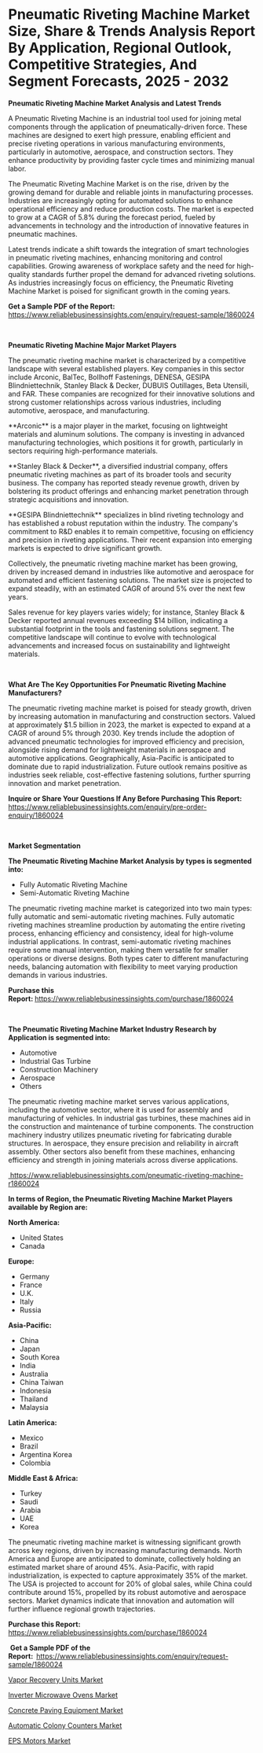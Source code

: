 <p><h1>Pneumatic Riveting Machine Market Size, Share & Trends Analysis Report By Application, Regional Outlook, Competitive Strategies, And Segment Forecasts, 2025 - 2032</h1></p><p><strong>Pneumatic Riveting Machine Market Analysis and Latest Trends</strong></p>
<p><p>A Pneumatic Riveting Machine is an industrial tool used for joining metal components through the application of pneumatically-driven force. These machines are designed to exert high pressure, enabling efficient and precise riveting operations in various manufacturing environments, particularly in automotive, aerospace, and construction sectors. They enhance productivity by providing faster cycle times and minimizing manual labor.</p><p>The Pneumatic Riveting Machine Market is on the rise, driven by the growing demand for durable and reliable joints in manufacturing processes. Industries are increasingly opting for automated solutions to enhance operational efficiency and reduce production costs. The market is expected to grow at a CAGR of 5.8% during the forecast period, fueled by advancements in technology and the introduction of innovative features in pneumatic machines. </p><p>Latest trends indicate a shift towards the integration of smart technologies in pneumatic riveting machines, enhancing monitoring and control capabilities. Growing awareness of workplace safety and the need for high-quality standards further propel the demand for advanced riveting solutions. As industries increasingly focus on efficiency, the Pneumatic Riveting Machine Market is poised for significant growth in the coming years.</p></p>
<p><strong>Get a Sample PDF of the Report:&nbsp;</strong> <a href="https://www.reliablebusinessinsights.com/enquiry/request-sample/1860024?utm_campaign=84&utm_medium=2&utm_source=Github&utm_content=ia&utm_term=11042025&utm_id=pneumatic-riveting-machine">https://www.reliablebusinessinsights.com/enquiry/request-sample/1860024</a></p>
<p>&nbsp;</p>
<p><strong>Pneumatic Riveting Machine Major Market Players</strong></p>
<p><p>The pneumatic riveting machine market is characterized by a competitive landscape with several established players. Key companies in this sector include Arconic, BalTec, Bollhoff Fastenings, DENESA, GESIPA Blindniettechnik, Stanley Black & Decker, DUBUIS Outillages, Beta Utensili, and FAR. These companies are recognized for their innovative solutions and strong customer relationships across various industries, including automotive, aerospace, and manufacturing.</p><p>**Arconic** is a major player in the market, focusing on lightweight materials and aluminum solutions. The company is investing in advanced manufacturing technologies, which positions it for growth, particularly in sectors requiring high-performance materials.</p><p>**Stanley Black & Decker**, a diversified industrial company, offers pneumatic riveting machines as part of its broader tools and security business. The company has reported steady revenue growth, driven by bolstering its product offerings and enhancing market penetration through strategic acquisitions and innovation.</p><p>**GESIPA Blindniettechnik** specializes in blind riveting technology and has established a robust reputation within the industry. The company's commitment to R&D enables it to remain competitive, focusing on efficiency and precision in riveting applications. Their recent expansion into emerging markets is expected to drive significant growth.</p><p>Collectively, the pneumatic riveting machine market has been growing, driven by increased demand in industries like automotive and aerospace for automated and efficient fastening solutions. The market size is projected to expand steadily, with an estimated CAGR of around 5% over the next few years.</p><p>Sales revenue for key players varies widely; for instance, Stanley Black & Decker reported annual revenues exceeding $14 billion, indicating a substantial footprint in the tools and fastening solutions segment. The competitive landscape will continue to evolve with technological advancements and increased focus on sustainability and lightweight materials.</p></p>
<p>&nbsp;</p>
<p><strong>What Are The Key Opportunities For Pneumatic Riveting Machine Manufacturers?</strong></p>
<p><p>The pneumatic riveting machine market is poised for steady growth, driven by increasing automation in manufacturing and construction sectors. Valued at approximately $1.5 billion in 2023, the market is expected to expand at a CAGR of around 5% through 2030. Key trends include the adoption of advanced pneumatic technologies for improved efficiency and precision, alongside rising demand for lightweight materials in aerospace and automotive applications. Geographically, Asia-Pacific is anticipated to dominate due to rapid industrialization. Future outlook remains positive as industries seek reliable, cost-effective fastening solutions, further spurring innovation and market penetration.</p></p>
<p><strong>Inquire or Share Your Questions If Any Before Purchasing This Report:</strong> <a href="https://www.reliablebusinessinsights.com/enquiry/pre-order-enquiry/1860024?utm_campaign=84&utm_medium=2&utm_source=Github&utm_content=ia&utm_term=11042025&utm_id=pneumatic-riveting-machine">https://www.reliablebusinessinsights.com/enquiry/pre-order-enquiry/1860024</a></p>
<p>&nbsp;</p>
<p><strong>Market Segmentation</strong></p>
<p><strong>The Pneumatic Riveting Machine Market Analysis by types is segmented into:</strong></p>
<p><ul><li>Fully Automatic Riveting Machine</li><li>Semi-Automatic Riveting Machine</li></ul></p>
<p><p>The pneumatic riveting machine market is categorized into two main types: fully automatic and semi-automatic riveting machines. Fully automatic riveting machines streamline production by automating the entire riveting process, enhancing efficiency and consistency, ideal for high-volume industrial applications. In contrast, semi-automatic riveting machines require some manual intervention, making them versatile for smaller operations or diverse designs. Both types cater to different manufacturing needs, balancing automation with flexibility to meet varying production demands in various industries.</p></p>
<p><strong>Purchase this Report:&nbsp;</strong><a href="https://www.reliablebusinessinsights.com/purchase/1860024?utm_campaign=84&utm_medium=2&utm_source=Github&utm_content=ia&utm_term=11042025&utm_id=pneumatic-riveting-machine">https://www.reliablebusinessinsights.com/purchase/1860024</a></p>
<p>&nbsp;</p>
<p><strong>The Pneumatic Riveting Machine Market Industry Research by Application is segmented into:</strong></p>
<p><ul><li>Automotive</li><li>Industrial Gas Turbine</li><li>Construction Machinery</li><li>Aerospace</li><li>Others</li></ul></p>
<p><p>The pneumatic riveting machine market serves various applications, including the automotive sector, where it is used for assembly and manufacturing of vehicles. In industrial gas turbines, these machines aid in the construction and maintenance of turbine components. The construction machinery industry utilizes pneumatic riveting for fabricating durable structures. In aerospace, they ensure precision and reliability in aircraft assembly. Other sectors also benefit from these machines, enhancing efficiency and strength in joining materials across diverse applications.</p></p>
<p><a href="https://www.reliablebusinessinsights.com/pneumatic-riveting-machine-r1860024?utm_campaign=84&utm_medium=2&utm_source=Github&utm_content=ia&utm_term=11042025&utm_id=pneumatic-riveting-machine">&nbsp;https://www.reliablebusinessinsights.com/pneumatic-riveting-machine-r1860024</a></p>
<p><strong>In terms of Region, the Pneumatic Riveting Machine Market Players available by Region are:</strong></p>
<p>
    <p> <strong> North America: </strong>
        <ul>
            <li>United States</li>
            <li>Canada</li>
        </ul>
        </p> 
    <p> <strong> Europe: </strong>
        <ul>
            <li>Germany</li>
            <li>France</li>
            <li>U.K.</li>
            <li>Italy</li>
            <li>Russia</li>
        </ul>
        </p> 
    <p> <strong> Asia-Pacific: </strong>
        <ul>
            <li>China</li>
            <li>Japan</li>
            <li>South Korea</li>
            <li>India</li>
            <li>Australia</li>
            <li>China Taiwan</li>
            <li>Indonesia</li>
            <li>Thailand</li>
            <li>Malaysia</li>
        </ul>
        </p> 
    <p> <strong> Latin America: </strong>
        <ul>
            <li>Mexico</li>
            <li>Brazil</li>
            <li>Argentina Korea</li>
            <li>Colombia</li>
        </ul>
        </p> 
    <p> <strong> Middle East & Africa: </strong>
        <ul>
            <li>Turkey</li>
            <li>Saudi</li>
            <li>Arabia</li>
            <li>UAE</li>
            <li>Korea</li>
        </ul>
    </p>
    </p>
<p><p>The pneumatic riveting machine market is witnessing significant growth across key regions, driven by increasing manufacturing demands. North America and Europe are anticipated to dominate, collectively holding an estimated market share of around 45%. Asia-Pacific, with rapid industrialization, is expected to capture approximately 35% of the market. The USA is projected to account for 20% of global sales, while China could contribute around 15%, propelled by its robust automotive and aerospace sectors. Market dynamics indicate that innovation and automation will further influence regional growth trajectories.</p></p>
<p><strong>Purchase this Report: </strong><a href="https://www.reliablebusinessinsights.com/purchase/1860024?utm_campaign=84&utm_medium=2&utm_source=Github&utm_content=ia&utm_term=11042025&utm_id=pneumatic-riveting-machine">https://www.reliablebusinessinsights.com/purchase/1860024</a></p>
<p>&nbsp;<strong>Get a Sample PDF of the Report:&nbsp;&nbsp;</strong><a href="https://www.reliablebusinessinsights.com/enquiry/request-sample/1860024?utm_campaign=84&utm_medium=2&utm_source=Github&utm_content=ia&utm_term=11042025&utm_id=pneumatic-riveting-machine">https://www.reliablebusinessinsights.com/enquiry/request-sample/1860024</a></p>
<p><strong></strong></p>
<p><p><a href="https://github.com/swaftaenglem/Market-Research-Report-List-1/blob/main/vapor-recovery-units-market.md?utm_campaign=84&utm_medium=2&utm_source=Github&utm_content=ia&utm_term=11042025&utm_id=pneumatic-riveting-machine">Vapor Recovery Units Market</a></p><p><a href="https://github.com/laveeasaadrh/Market-Research-Report-List-1/blob/main/inverter-microwave-ovens-market.md?utm_campaign=84&utm_medium=2&utm_source=Github&utm_content=ia&utm_term=11042025&utm_id=pneumatic-riveting-machine">Inverter Microwave Ovens Market</a></p><p><a href="https://github.com/blauetrelawz/Market-Research-Report-List-1/blob/main/concrete-paving-equipment-market.md?utm_campaign=84&utm_medium=2&utm_source=Github&utm_content=ia&utm_term=11042025&utm_id=pneumatic-riveting-machine">Concrete Paving Equipment Market</a></p><p><a href="https://github.com/gassmkalay/Market-Research-Report-List-1/blob/main/automatic-colony-counters-market.md?utm_campaign=84&utm_medium=2&utm_source=Github&utm_content=ia&utm_term=11042025&utm_id=pneumatic-riveting-machine">Automatic Colony Counters Market</a></p><p><a href="https://github.com/porstgowinjq/Market-Research-Report-List-1/blob/main/eps-motors-market.md?utm_campaign=84&utm_medium=2&utm_source=Github&utm_content=ia&utm_term=11042025&utm_id=pneumatic-riveting-machine">EPS Motors Market</a></p></p>